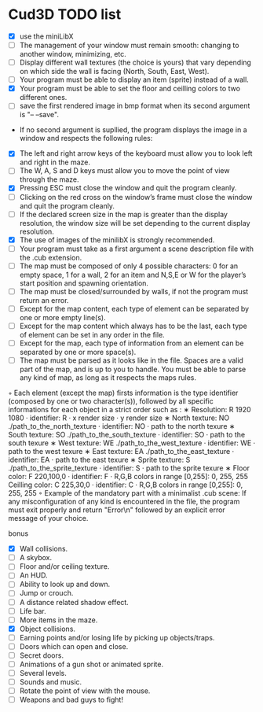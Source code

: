 # Cud3D TODO list 

 - [x] use the miniLibX
 - [ ] The management of your window must remain smooth: changing to another window, minimizing, etc.
 - [ ] Display different wall textures (the choice is yours) that vary depending on which side the wall is facing (North, South, East, West).
 - [ ] Your program must be able to display an item (sprite) instead of a wall.
 - [x] Your program must be able to set the floor and ceilling colors to two different ones.
 - [ ] save the first rendered image in bmp format when its second argument is "– –save".
- If no second argument is supllied, the program displays the image in a window and respects the following rules:
 - [x] The left and right arrow keys of the keyboard must allow you to look left and right in the maze.
- [ ] The W, A, S and D keys must allow you to move the point of view through the maze.
- [x] Pressing ESC must close the window and quit the program cleanly.
- [ ] Clicking on the red cross on the window’s frame must close the window and quit the program cleanly.
- [ ] If the declared screen size in the map is greater than the display resolution, the window size will be set depending to the current display resolution.
- [x] The use of images of the minilibX is strongly recommended.
- [ ] Your program must take as a first argument a scene description file with the .cub extension.
- [ ] The map must be composed of only 4 possible characters: 0 for an empty space, 1 for a wall, 2 for an item and N,S,E or W for the player’s start position and spawning orientation.
- [ ] The map must be closed/surrounded by walls, if not the program must return an error.
- [ ] Except for the map content, each type of element can be separated by one or more empty line(s).
- [ ] Except for the map content which always has to be the last, each type of element can be set in any order in the file.
- [ ] Except for the map, each type of information from an element can be separated by one or more space(s).
- [ ] The map must be parsed as it looks like in the file. Spaces are a valid part of the map, and is up to you to handle. You must be able to parse any kind of map, as long as it respects the maps rules.

◦ Each element (except the map) firsts information is the type identifier (composed by one or two character(s)), followed by all specific informations for each
object in a strict order such as :
∗ Resolution:
R 1920 1080
· identifier: R
· x render size
· y render size
∗ North texture:
NO ./path_to_the_north_texture
· identifier: NO
· path to the north texure
∗ South texture:
SO ./path_to_the_south_texture
· identifier: SO
· path to the south texure
∗ West texture:
WE ./path_to_the_west_texture
· identifier: WE
· path to the west texure
∗ East texture:
EA ./path_to_the_east_texture
· identifier: EA
· path to the east texure
∗ Sprite texture:
S ./path_to_the_sprite_texture
· identifier: S
· path to the sprite texure
∗ Floor color:
F 220,100,0
· identifier: F
· R,G,B colors in range [0,255]: 0, 255, 255
 Ceilling color:
C 225,30,0
· identifier: C
· R,G,B colors in range [0,255]: 0, 255, 255
◦ Example of the mandatory part with a minimalist .cub scene:
 If any misconfiguration of any kind is encountered in the file, the program
must exit properly and return "Error\n" followed by an explicit error message
of your choice.

bonus

- [x] Wall collisions.
- [ ] A skybox.
- [ ] Floor and/or ceiling texture.
- [ ] An HUD.
- [ ] Ability to look up and down.
- [ ] Jump or crouch.
- [ ] A distance related shadow effect.
- [ ] Life bar.
- [ ] More items in the maze.
- [x] Object collisions.
- [ ] Earning points and/or losing life by picking up objects/traps.
- [ ] Doors which can open and close.
- [ ] Secret doors.
- [ ] Animations of a gun shot or animated sprite.
- [ ] Several levels.
- [ ] Sounds and music.
- [ ] Rotate the point of view with the mouse.
- [ ] Weapons and bad guys to fight!
